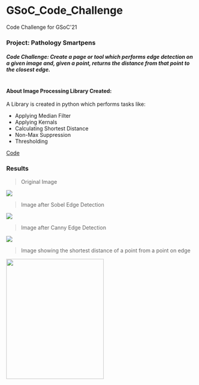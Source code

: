# GSoC_Code_Challenge
Code Challenge for GSoC'21 

### Project: Pathology Smartpens

##### Code Challenge: Create a page or tool which performs edge detection on a given image and, given a point, returns the distance from that point to the closest edge.


#
#
#### About Image Processing Library Created:
A Library is created in python which performs tasks like:
- Applying Median Filter
- Applying Kernals
- Calculating Shortest Distance
- Non-Max Suppression
- Thresholding

[Code](https://github.com/chaitravi-ce/GSoC_Code_Challenge/blob/main/ProLib.py)

### Results

> Original Image 

<img src="https://github.com/chaitravi-ce/GSoC_Code_Challenge/blob/main/brainMRI.png">

> Image after Sobel Edge Detection

<img src="https://github.com/chaitravi-ce/GSoC_Code_Challenge/blob/main/sobel.jpg">

> Image after Canny Edge Detection

<img src="https://github.com/chaitravi-ce/GSoC_Code_Challenge/blob/main/canny.jpg">

> Image showing the shortest distance of a point from a point on edge

<img height= "320" width="260" src="https://github.com/chaitravi-ce/GSoC_Code_Challenge/blob/main/LineDrawn.png">

